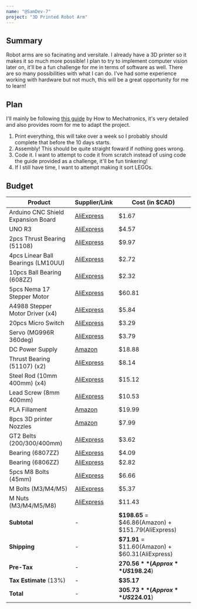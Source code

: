 ```yaml
---
name: "@SamDev-7"
project: "3D Printed Robot Arm"
---
```


## Summary

Robot arms are so facinating and versitale. I already have a 3D printer so it makes it so much more possible! I plan to try to implement computer vision later on, it'll be a fun challenge for me in terms of software as well. There are so many possibilities with what I can do.
I've had some experience working with hardware but not much, this will be a great opportunity for me to learn!

## Plan

I'll mainly be following [this guide](https://howtomechatronics.com/projects/scara-robot-how-to-build-your-own-arduino-based-robot/) by How to Mechatronics, it's very detailed and also provides room for me to adapt the project.
1. Print everything, this will take over a week so I probably should complete that before the 10 days starts.
2. Assembly! This should be quite straight foward if nothing goes wrong. 
3. Code it. I want to attempt to code it from scratch instead of using code the guide provided as a challenge, it'll be fun tinkering! 
4. If I still have time, I want to attempt making it sort LEGOs. 

## Budget

| Product | Supplier/Link | Cost (in $CAD) |
| - | - | - |
| Arduino CNC Shield Expansion Board | [AliExpress](https://www.aliexpress.com/item/32829639929.html) | $1.67 | 
| UNO R3 | [AliExpress](https://www.aliexpress.com/item/1005002997846504.html) | $4.57 | 
| 2pcs Thrust Bearing (51108) | [AliExpress](https://www.aliexpress.com/item/1000004759049.html) | $9.97 | 
| 4pcs Linear Ball Bearings (LM10UU) | [AliExpress](https://www.aliexpress.com/item/1005001371463997.html) | $2.72 |
| 10pcs Ball Bearing (608ZZ) | [AliExpress](https://www.aliexpress.com/item/32986355339.html) | $2.32 |
| 5pcs Nema 17 Stepper Motor | [AliExpress](https://www.aliexpress.com/item/1005001303445983.html) | $60.81 |
| A4988 Stepper Motor Driver (x4) | [AliExpress](https://www.aliexpress.com/item/32802244032.html) | $5.84 | 
| 20pcs Micro Switch | [AliExpress](https://www.aliexpress.com/item/32812476561.html) | $3.29 | 
| Servo (MG996R 360deg) | [AliExpress](https://www.aliexpress.com/item/32954365576.html) | $3.79 |
| DC Power Supply | [Amazon](https://www.amazon.ca/gp/product/B06Y64QLBM/) | $18.88 |
| Thrust Bearing (51107) (x2) | [AliExpress](https://www.aliexpress.com/item/1005004382521768.html) | $8.14 |
| Steel Rod (10mm 400mm) (x4) | [AliExpress](https://www.aliexpress.com/item/1005001355250604.html) | $15.12 |
| Lead Screw (8mm 400mm) | [AliExpress](https://www.aliexpress.com/item/32507277503.html) | $10.53 |
| PLA Fillament | [Amazon](https://www.amazon.ca/OVERTURE-Filament-Consumables-Dimensional-Accuracy/dp/B07PDW6X99/) | $19.99 |
| 8pcs 3D printer Nozzles | [Amazon](https://www.amazon.ca/gp/product/B0B7NL58XT/) | $7.99 |
| GT2 Belts (200/300/400mm) | [AliExpress](https://www.aliexpress.com/item/1005004309993673.html) | $3.62 |
| Bearing (6807ZZ) | [AliExpress](https://www.aliexpress.com/item/1005003399460456.html) | $4.09 |
| Bearing (6806ZZ) | [AliExpress](https://www.aliexpress.com/item/1005003943918727.html) | $2.82 |
| 5pcs M8 Bolts (45mm) | [AliExpress](https://www.aliexpress.com/item/1005002320975566.html) | $6.66 |
| M Bolts (M3/M4/M5) | [AliExpress](https://www.aliexpress.com/item/1005003594879155.html) | $5.37 |
| M Nuts (M3/M4/M5/M8) | [AliExpress](https://www.aliexpress.com/item/33012003529.html) | $11.43 | 
| **Subtotal** | - | **$198.65** = $46.86(Amazon) + $151.79(AliExpress) |
| **Shipping** | - | **$71.91** = $11.60(Amazon) + $60.31(AliExpress) |
| **Pre-Tax** | - | **$270.56** (Approx **US$198.24**) |
| **Tax Estimate** (13%) | - | **$35.17** |
| **Total** | - | **$305.73** (Approx **US$224.01**) |
